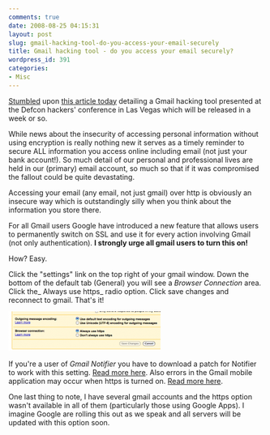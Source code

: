 ```yaml
---
comments: true
date: 2008-08-25 04:15:31
layout: post
slug: gmail-hacking-tool-do-you-access-your-email-securely
title: Gmail hacking tool - do you access your email securely?
wordpress_id: 391
categories:
- Misc
---
```


[Stumbled](http://www.stumbleupon.com/) upon [this article today](http://www.hungry-hackers.com/2008/08/gmail-account-hacking-tool.html) detailing a Gmail hacking tool presented at the Defcon hackers' conference in Las Vegas which will be released in a week or so.

While news about the insecurity of accessing personal information without using encryption is really nothing new it serves as a timely reminder to secure ALL information you access online including email (not just your bank account!). So much detail of our personal and professional lives are held in our (primary) email account, so much so that if it was compromised the fallout could be quite devastating.

Accessing your email (any email, not just gmail) over http is obviously an insecure way which is outstandingly silly when you think about the information you store there.

For all Gmail users Google have introduced a new feature that allows users to permanently switch on SSL and use it for every action involving Gmail (not only authentication). **I strongly urge all gmail users to turn this on!**

How? Easy.

Click the "settings" link on the top right of your gmail window. Down the bottom of the default tab (General) you will see a _Browser Connection_ area. Click the_ Always use https_ radio option. Click save changes and reconnect to gmail. That's it!

[![](/images/uploads/2008/08/gmail_settings-300x78.png)](/images/uploads/2008/08/gmail_settings.png)

If you're a user of _Gmail Notifier_ you have to download a patch for Notifier to work with this setting. [Read more here](http://mail.google.com/support/bin/answer.py?answer=9429). Also errors in the Gmail mobile application may occur when https is turned on. [Read more here](http://mail.google.com/support/bin/answer.py?answer=100210).

One last thing to note, I have several gmail accounts and the https option wasn't available in all of them (particularly those using Google Apps). I imagine Google are rolling this out as we speak and all servers will be updated with this option soon.
